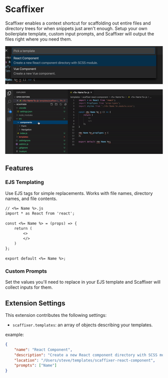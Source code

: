 # Scaffixer

Scaffixer enables a context shortcut for scaffolding out entire files and directory trees for when snippets just aren't enough. Setup your own boilerplate template, custom input prompts, and Scaffixer will output the files right where you need them.

![Select one of your templates](assets/selection-screenshot.png)

![Create from templates](assets/component-demo.gif)

## Features

### EJS Templating

Use EJS tags for simple replacements. Works with file names, directory names, and file contents.

```
// <%= Name %>.js
import * as React from 'react';

const <%= Name %> = (props) => {
	return (
		<>
		</>
	)
};

export default <%= Name %>;
```

### Custom Prompts

Set the values you'll need to replace in your EJS template and Scaffixer will collect inputs for them.

## Extension Settings

This extension contributes the following settings:

- `scaffixer.templates`: an array of objects describing your templates.

example:
```json
{
	"name": "React Component",
	"description": "Create a new React component directory with SCSS module.",
	"location": "/Users/steve/templates/scaffixer-react-component",
	"prompts": ["Name"]
}
```

